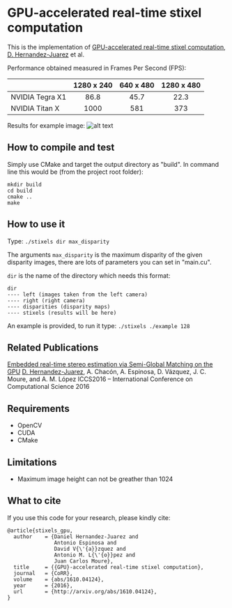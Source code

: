 # GPU-accelerated real-time stixel computation

This is the implementation of [GPU-accelerated real-time stixel computation](https://arxiv.org/abs/1610.04124), [D. Hernandez-Juarez](http://www.cvc.uab.es/people/dhernandez/) et al.

Performance obtained measured in Frames Per Second (FPS):

|                 | 1280 x 240    |   640 x 480   |   1280 x 480    |
| -------------   |:-------------:|:-------------:|:---------------:|
| NVIDIA Tegra X1 | 86.8          |    45.7       |     22.3        |
| NVIDIA Titan X  | 1000          |     581       |     373         |

Results for example image:
![alt text](https://raw.githubusercontent.com/dhernandez0/stixels/master/example/left/ap_000_29-02-2016_09-00-09_000002.png "Example image")

## How to compile and test

Simply use CMake and target the output directory as "build". In command line this would be (from the project root folder):

```
mkdir build
cd build
cmake ..
make
```

## How to use it

Type: `./stixels dir max_disparity`

The arguments `max_disparity` is the maximum disparity of the given disparity images, there are lots of parameters you can set in "main.cu".

`dir` is the name of the directory which needs this format:

```
dir
---- left (images taken from the left camera)
---- right (right camera)
---- disparities (disparity maps)
---- stixels (results will be here)
```

An example is provided, to run it type: `./stixels ./example 128`


## Related Publications

[Embedded real-time stereo estimation via Semi-Global Matching on the GPU](http://www.sciencedirect.com/science/article/pii/S1877050916306561)
[D. Hernandez-Juarez](http://www.cvc.uab.es/people/dhernandez/), A. Chacón, A. Espinosa, D. Vázquez, J. C. Moure, and A. M. López
ICCS2016 – International Conference on Computational Science 2016

## Requirements

- OpenCV
- CUDA
- CMake

## Limitations

- Maximum image height can not be greather than 1024

## What to cite

If you use this code for your research, please kindly cite:

```
@article{stixels_gpu,
  author    = {Daniel Hernandez-Juarez and
               Antonio Espinosa and
               David V{\'{a}}zquez and
               Antonio M. L{\'{o}}pez and
               Juan Carlos Moure},
  title     = {{GPU}-accelerated real-time stixel computation},
  journal   = {CoRR},
  volume    = {abs/1610.04124},
  year      = {2016},
  url       = {http://arxiv.org/abs/1610.04124},
}

```
